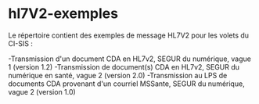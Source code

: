 # hl7V2-exemples


Le répertoire  contient des exemples de message HL7V2  pour  les volets du CI-SIS : 

-Transmission d'un document CDA en HL7v2, SEGUR du numérique, vague 1 (version 1.2)
-Transmission de document(s) CDA en HL7v2, SEGUR du numérique en santé, vague 2 (version 2.0)
-Transmission au LPS de documents CDA provenant d'un courriel MSSante, SEGUR du numérique, vague 2 (version 1.0)

